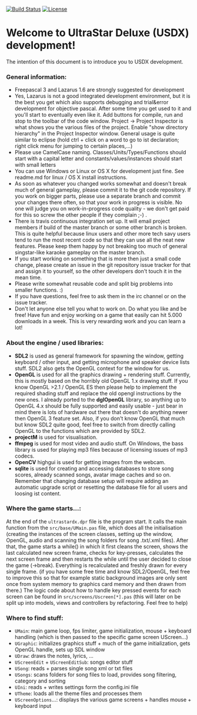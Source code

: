 [![Build Status](https://travis-ci.org/UltraStar-Deluxe/USDX.svg?branch=master)](https://travis-ci.org/UltraStar-Deluxe/USDX)
[![License](https://img.shields.io/badge/license-GPLv2-blue.svg)](LICENSE)

# Welcome to UltraStar Deluxe (USDX) development!

The intention of this document is to introduce you to USDX development.

### General information:
- Freepascal 3 and Lazarus 1.6 are strongly suggested for development
- Yes, Lazarus is not a good integrated development environment, but it is the best you get which also supports debugging and trial&error development for objective pascal. After some time you get used to it and you'll start to eventually even like it. Add buttons for compile, run and stop to the toolbar of the code window. Project -> Project Inspector is what shows you the various files of the project. Enable "show directory hierarchy" in the Project Inspector window. General usage is quite similar to eclipse (hold ctrl + click on a word to go to ist declaration; right click menu for jumping to certain places,…)
- Please use CamelCase naming. Classes/Units/Types/Functions should start with a capital letter and constants/values/instances should start with small letters
- You can use Windows or Linux or OS X for development just fine. See readme.md for linux / OS X install instructions.
- As soon as whatever you changed works somewhat and doesn't break much of general gameplay, please commit it to the  git code repository. If you work on bigger parts, please use a separate branch and commit your changes there often, so that your work in progress is visible. No one will judge you on work-in-progress code quality - we don't get paid for this so screw the other people if they complain ;-) .
- There is travis continuous integration set up. It will email project members if build of the master branch or some other branch is broken. This is quite helpful because linux users and other more tech savy users tend to run the most recent code so that they can use all the neat new features. Please keep them happy by not breaking too much of general singstar-like karaoke gameplay on the master branch. 
- If you start working on something that is more then just a small code change, please create an issue in the git repository issue tracker for that and assign it to yourself, so the other developers don't touch it in the mean time.
- Please write somewhat reusable code and split big problems into smaller functions. :)
- If you have questions, feel free to ask them in the irc channel or on the issue tracker.
- Don't let anyone else tell you what to work on. Do what you like and be free!
Have fun and enjoy working on a game that easily can hit 5.000 downloads in a week. This is very rewarding work and you can learn a lot!

### About the engine / used libraries:
- **SDL2** is used as general framework for spawning the window, getting keyboard / other input, and getting microphone and speaker device lists stuff. SDL2 also gets the OpenGL context for the window for us.
- **OpenGL** is used for all the graphics drawing + rendering stuff. Currently, this is mostly based on the horribly old OpenGL 1.x drawing stuff. If you know OpenGL >2.1 / OpenGL ES then please help to implement the required shading stuff and replace the old opengl instructions by the new ones. I already ported to the **dglOpenGL** library, so anything up to OpenGL 4.x should be fully supported and easily usable - just bear in mind there is lots of hardware out there that doesn't do anything newer then OpenGL 3 feature set. Also, if you don't know OpenGL that much but know SDL2 quite good, feel free to switch from directly calling OpenGL to the functions which are provided by SDL2.
- **projectM** is used for visualisation.
- **ffmpeg** is used for most video and audio stuff. On Windows, the bass library is used for playing mp3 files because of licensing issues of mp3 codecs.
- **OpenCV** highgui is used for getting images from the webcam.
- **sqlite** is used for creating and accessing databases to store song scores, already scanned songs, avatar image caches and so on. Remember that changing database setup will require adding an automatic upgrade script or resetting the database file for all users and loosing ist content.


### Where the game starts...:
At the end of the `ultrastardx.dpr` file is the program start. It calls the main function from the `src/base/UMain.pas` file, which does all the initialisation (creating the instances of the screen classes, setting up the window, OpenGL, audio and scanning the song folders for song .txt/.xml files).
After that, the game starts a while() in which it first cleans the screen, shows the last calculated new screen frame, checks for key-presses, calculates the next screen frame and then restarts the while until the user decided to close the game (->break). Everything is recalculated and freshly drawn for every single frame. (if you have some free time and know SDL2/OpenGL, feel free to improve this so that for example static background images are only sent once from system memory to graphics card memory and then drawn from there.) 
The logic code about how to handle key pressed events for each screen can be found in `src/screens/Uscreen[*].pas` (this will later on be split up into models, views and controllers by refactoring. Feel free to help)

### Where to find stuff:
- `UMain`: main game loop, fps limiter, game initialization, mouse + keyboard handling (which is then passed to the specific game screen UScreen...)
- `UGraphic`: initializes graphics stuff + much of the game initialization, gets OpenGL handle, sets up SDL window
- `UDraw`: draws the notes, lyrics, ...
- `UScreenEdit` + `UScreenEditSub`: songs editor stuff
- `USong`: reads + parses single song xml or txt files
- `USongs`: scans folders for song files to load, provides song filtering, category and sorting
- `UIni`: reads + writes settings form the config.ini file
- `UTheme`: loads all the theme files and processes them
- `UScreenOptions`...: displays the various game screens + handles mouse + keyboard input
